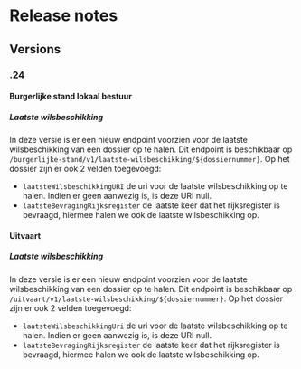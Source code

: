 # Release notes

## Versions

### .24
#### Burgerlijke stand lokaal bestuur
##### Laatste wilsbeschikking
In deze versie is er een nieuw endpoint voorzien voor de laatste wilsbeschikking van een dossier op te halen.
Dit endpoint is beschikbaar op `/burgerlijke-stand/v1/laatste-wilsbeschikking/${dossiernummer}`. 
Op het dossier zijn er ook 2 velden toegevoegd: 
- `laatsteWilsbeschikkingURI` de uri voor de laatste wilsbeschikking op te halen. Indien er geen aanwezig is, is deze URI null.
- `laatsteBevragingRijksregister` de laatste keer dat het rijksregister is bevraagd, hiermee halen we ook de laatste wilsbeschikking op.

#### Uitvaart
##### Laatste wilsbeschikking
In deze versie is er een nieuw endpoint voorzien voor de laatste wilsbeschikking van een dossier op te halen.
Dit endpoint is beschikbaar op `/uitvaart/v1/laatste-wilsbeschikking/${dossiernummer}`.
Op het dossier zijn er ook 2 velden toegevoegd:
- `laatsteWilsbeschikkingUri` de uri voor de laatste wilsbeschikking op te halen. Indien er geen aanwezig is, is deze URI null.
- `laatsteBevragingRijksregister` de laatste keer dat het rijksregister is bevraagd, hiermee halen we ook de laatste wilsbeschikking op.
